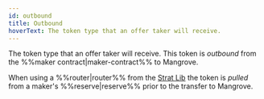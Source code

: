```yaml
---
id: outbound
title: Outbound
hoverText: The token type that an offer taker will receive.
---
```


The token type that an offer taker will receive. This token is _outbound_ from the %%maker contract|maker-contract%% to Mangrove. 

When using a %%router|router%% from the [Strat Lib](../strat-lib/README.md) the token is _pulled_ from a maker's %%reserve|reserve%% prior to the transfer to Mangrove.
